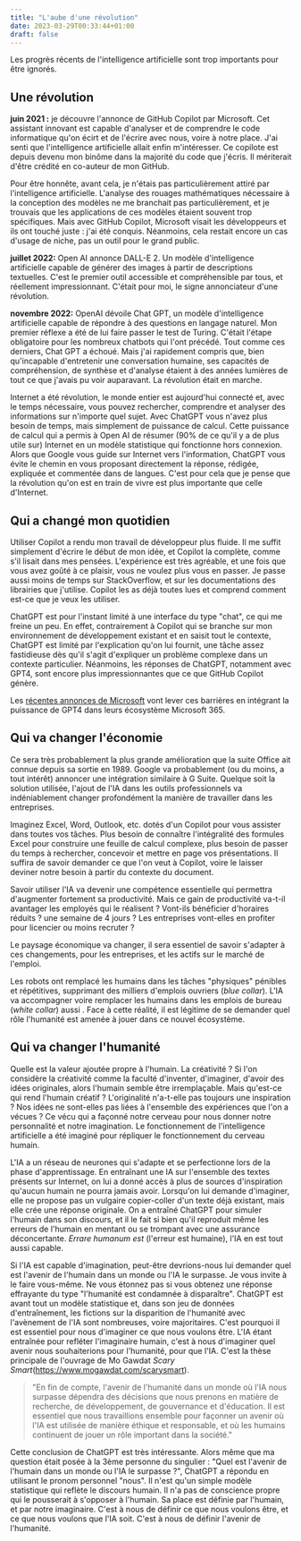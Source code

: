 ```yaml
---
title: "L'aube d'une révolution"
date: 2023-03-29T00:33:44+01:00
draft: false
---
```


Les progrès récents de l'intelligence artificielle sont trop importants pour être ignorés.

## Une révolution
__juin 2021 :__ je découvre l'annonce de GitHub Copilot par Microsoft. Cet assistant innovant est capable d'analyser et de comprendre le code informatique qu'on écirt et de l'écrire avec nous, voire à notre place. J'ai senti que l'intelligence artificielle allait enfin m'intéresser. Ce copilote est depuis devenu mon binôme dans la majorité du code que j'écris. Il mériterait d'être crédité en co-auteur de mon GitHub.

Pour être honnête, avant cela, je n'étais pas particulièrement attiré par l'intelligence artificielle. L'analyse des rouages mathématiques nécessaire à la conception des modèles ne me branchait pas particulièrement, et je trouvais que les applications de ces modèles étaient souvent trop spécifiques. Mais avec GitHub Copilot, Microsoft visait les développeurs et ils ont touché juste : j'ai été conquis. Néanmoins, cela restait encore un cas d'usage de niche, pas un outil pour le grand public. 

__juillet 2022:__ Open AI annonce DALL-E 2. Un modèle d'intelligence artificielle capable de générer des images à partir de descriptions textuelles. C'est le premier outil accessible et compréhensible par tous, et réellement impressionnant. C'était pour moi, le signe annonciateur d'une révolution.

__novembre 2022:__ OpenAI dévoile Chat GPT, un modèle d'intelligence artificielle capable de répondre à des questions en langage naturel. Mon premier réflexe a été de lui faire passer le test de Turing. C'était l'étape obligatoire pour les nombreux chatbots qui l'ont précédé. Tout comme ces derniers, Chat GPT a échoué. Mais j'ai rapidement compris que, bien qu'incapable d'entretenir une conversation humaine, ses capacités de compréhension, de synthèse et d'analyse étaient à des années lumières de tout ce que j'avais pu voir auparavant. La révolution était en marche.

Internet a été révolution, le monde entier est aujourd'hui connecté et, avec le temps nécessaire, vous pouvez rechercher, comprendre et analyser des informations sur n'importe quel sujet. Avec ChatGPT vous n'avez plus besoin de temps, mais simplement de puissance de calcul. Cette puissance de calcul qui a permis à Open AI de résumer (90% de ce qu'il y a de plus utile sur) Internet en un modèle statistique qui fonctionne hors connexion. Alors que Google vous guide sur Internet vers l'information, ChatGPT vous évite le chemin en vous proposant directement la réponse, rédigée, expliquée et commentée dans de langues. C'est pour cela que je pense que la révolution qu'on est en train de vivre est plus importante que celle d'Internet.

## Qui a changé mon quotidien

Utiliser Copilot a rendu mon travail de développeur plus fluide. Il me suffit simplement d'écrire le début de mon idée, et Copilot la complète, comme s'il lisait dans mes pensées. L'expérience est très agréable, et une fois que vous avez goûté à ce plaisir, vous ne voulez plus vous en passer. Je passe aussi moins de temps sur StackOverflow, et sur les documentations des librairies que j'utilise. Copilot les as déjà toutes lues et comprend comment est-ce que je veux les utiliser. 

ChatGPT est pour l'instant limité à une interface du type "chat", ce qui me freine un peu. En effet, contrairement à Copilot qui se branche sur mon environnement de développement existant et en saisit tout le contexte, ChatGPT est limité par l'explication qu'on lui fournit, une tâche assez fastidieuse dès qu'il s'agit d'expliquer un problème complexe dans un contexte particulier. Néanmoins, les réponses de ChatGPT, notamment avec GPT4, sont encore plus impressionnantes que ce que GitHub Copilot génère. 

Les [récentes annonces de Microsoft](https://news.microsoft.com/fr-fr/2023/03/16/microsoft-365-copilot-un-nouvel-assistant-personnel-commande-par-le-langage-naturel/) vont lever ces barrières en intégrant la puissance de GPT4 dans leurs écosystème Microsoft 365.

## Qui va changer l'économie

Ce sera très probablement la plus grande amélioration que la suite Office ait connue depuis sa sortie en 1989. Google va probablement (ou du moins, a tout intérêt) annoncer une intégration similaire à G Suite. Quelque soit la solution utilisée, l'ajout de l'IA dans les outils professionnels va indéniablement changer profondément la manière de travailler dans les entreprises.

Imaginez Excel, Word, Outlook, etc. dotés d'un Copilot pour vous assister dans toutes vos tâches.  Plus besoin de connaître l'intégralité des formules Excel pour construire une feuille de calcul complexe, plus besoin de passer du temps à rechercher, concevoir et mettre en page vos présentations. Il suffira de savoir demander ce que l'on veut à Copilot, voire le laisser deviner notre besoin à partir du contexte du document.

Savoir utiliser l'IA va devenir une compétence essentielle qui permettra d'augmenter  fortement sa productivité. Mais ce gain de productivité va-t-il avantager les employés qui le réalisent ? Vont-ils bénéficier d'horaires réduits ? une semaine de 4 jours ? Les entreprises vont-elles en profiter pour licencier ou moins recruter ?

Le paysage économique va changer, il sera essentiel de savoir s'adapter à ces changements, pour les entreprises, et les actifs sur le marché de l'emploi.

Les robots ont remplacé les humains dans les tâches "physiques" pénibles et répétitives, supprimant des milliers d'emplois ouvriers (_blue collar_). L'IA va accompagner voire remplacer les humains dans les emplois de bureau (_white collar_) aussi . Face à cette réalité, il est légitime de se demander quel rôle l'humanité est amenée à jouer dans ce nouvel écosystème.

## Qui va changer l'humanité

Quelle est la valeur ajoutée propre à l'humain. La créativité ? Si l'on considère la créativité comme la faculté d'inventer, d'imaginer, d'avoir des idées originales, alors l'humain semble être irremplaçable. Mais qu'est-ce qui rend l'humain créatif ? L'originalité n'a-t-elle pas toujours une inspiration ? Nos idées ne sont-elles pas liées à l'ensemble des expériences que l'on a vécues ? Ce vécu qui a façonné notre cerveau pour nous donner notre personnalité et notre imagination. Le fonctionnement de l'intelligence artificielle a été imaginé pour répliquer le fonctionnement du cerveau humain. 

L'IA a un réseau de neurones qui s'adapte et se perfectionne lors de la phase d'apprentissage. En entraînant une IA sur l'ensemble des textes présents sur Internet, on lui a donné accès à plus de sources d'inspiration qu'aucun humain ne pourra jamais avoir. Lorsqu'on lui demande d'imaginer, elle ne propose pas un vulgaire copier-coller d'un texte déjà existant, mais elle crée une réponse originale. On a entraîné ChatGPT pour simuler l'humain dans son discours, et il le fait si bien qu'il reproduit même les erreurs de l'humain en mentant ou se trompant avec une assurance déconcertante. _Errare humanum est_ (l'erreur est humaine), l'IA en est tout aussi capable.

Si l'IA est capable d'imagination, peut-être devrions-nous lui demander quel est l'avenir de l'humain dans un monde ou l'IA le surpasse. Je vous invite à le faire vous-même. Ne vous étonnez pas si vous obtenez une réponse effrayante du type "l'humanité est condamnée à disparaître". ChatGPT est avant tout un modèle statistique et, dans son jeu de données d'entraînement, les fictions sur la disparition de l'humanité avec l'avènement de l'IA sont nombreuses, voire majoritaires. C'est pourquoi il est essentiel pour nous d'imaginer ce que nous voulons être. L'IA étant entraînée pour refléter l'imaginaire humain, c'est à nous d'imaginer quel avenir nous souhaiterions pour l'humanité, pour que l'IA. C'est la thèse principale de l'ouvrage de Mo Gawdat _Scary Smart_(https://www.mogawdat.com/scarysmart).

> "En fin de compte, l'avenir de l'humanité dans un monde où l'IA nous surpasse dépendra des décisions que nous prenons en matière de recherche, de développement, de gouvernance et d'éducation. Il est essentiel que nous travaillions ensemble pour façonner un avenir où l'IA est utilisée de manière éthique et responsable, et où les humains continuent de jouer un rôle important dans la société."

Cette conclusion de ChatGPT est très intéressante. Alors même que ma question était posée à la 3ème personne du singulier : "Quel est l'avenir de l'humain dans un monde ou l'IA le surpasse ?", ChatGPT a répondu en utilisant le pronom personnel "nous". Il n'est qu'un simple modèle statistique qui reflète le discours humain. Il n'a pas de conscience propre qui le pousserait à s'opposer à l'humain. Sa place est définie par l'humain, et par notre imaginaire. C'est à nous de définir ce que nous voulons être, et ce que nous voulons que l'IA soit. C'est à nous de définir l'avenir de l'humanité.
